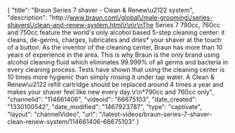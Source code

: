 {
    "title": "Braun Series 7 shaver - Clean & Renew\u2122 system",
    "description": "http:\/\/www.braun.com\/global\/male-grooming\/series-shavers\/clean-and-renew-system.html\r\n\r\nThe Series 7 790cc, 760cc and 750cc feature the world's only alcohol based 5-step cleaning center: it cleans, de-germs, charges, lubricates and dries* your shaver at the touch of a button. As the inventor of the cleaning center, Braun has more than 10 years of experience in the area. This is why Braun is the only brand using alcohol cleaning fluid which eliminates 99.999% of all germs and bacteria in every cleaning process. Tests have shown that using the cleaning center is 10 times more hygienic than simply rinsing it under tap water. A Clean & Renew\u2122 refill cartridge should be replaced around 4 times a year and makes your shaver feel like new every day.\r\n*790cc and 760cc only",
    "channelid": "114661406",
    "videoid": "66675103",
    "date_created": "1330100542",
    "date_modified": "1467923787",
    "type": "captivate",
    "layout": "channelVideo",
    "url": "\/latest-videos\/braun-series-7-shaver-clean-renew-system\/114661406-66675103"
}
